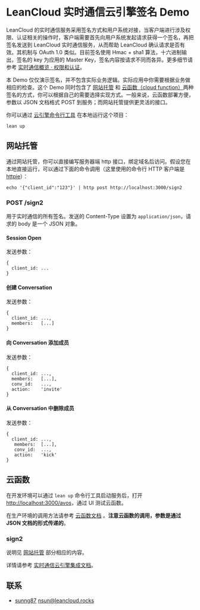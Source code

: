 # LeanCloud 实时通信云引擎签名 Demo

LeanCloud 的实时通信服务采用签名方式和用户系统对接，当客户端进行涉及权限、认证相关的操作时，客户端需要首先向用户系统发起请求获得一个签名，再把签名发送到 LeanCloud 实时通信服务，从而帮助 LeanCloud 确认请求是否有效。其机制与 OAuth 1.0 类似。目前签名使用 Hmac + sha1 算法，十六进制输出，签名的 key 为应用的 Master Key，签名内容按请求不同而各异。更多细节请参考 [实时通信概览 &middot; 权限和认证](https://leancloud.cn/docs/realtime_v2.html#权限和认证)。

本 Demo 仅仅演示签名，并不包含实际业务逻辑。实际应用中你需要根据业务做相应的检查。这个 Demo 同时包含了 [网站托管](https://leancloud.cn/docs/leanengine_webhosting_guide-node.html) 和 
[云函数（cloud function）](https://leancloud.cn/docs/leanengine_cloudfunction_guide-node.html)两种签名的方式，你可以根据自己的需要选择实现方式。一般来说，云函数部署方便，参数以 JSON 文档格式 POST 到服务；而网站托管提供更灵活的接口。

你可以通过 [云引擎命令行工具](https://leancloud.cn/docs/leanengine_cli.html) 在本地运行这个项目：

```
lean up
```

## 网站托管

通过网站托管，你可以直接编写服务器端 http 接口，绑定域名后访问。假设您在本地直接运行，可以通过下面的命令调用（这里使用的命令行 HTTP 客户端是 [httpie](http://httpie.org)）：

```
echo '{"client_id":"123"}' | http post http://localhost:3000/sign2
```

### POST /sign2

用于实时通信的所有签名。发送的 Content-Type 设置为 `application/json`，请求的 body 是一个 JSON 对象。

#### Session Open

发送参数：

```
{
  client_id: ...
}
```

#### 创建 Conversation

发送参数：

```
{
  client_id: ...,
  members:   [...]
}
```

#### 向 Conversation 添加成员

发送参数：

```
{
  client_id: ...,
  members:   [...],
  conv_id:   ...,
  action:    'invite'
}
```

#### 从 Conversation 中删除成员

发送参数：

```
{
  client_id: ...,
   members:  [...],
   conv_id:  ...,
   action:   'kick'
}
```

## 云函数

在开发环境可以通过 `lean up` 命令行工具启动服务后，打开 
<http://localhost:3000/avos>，通过 UI 测试云函数。

在生产环境的调用方法请参考 
[云函数文档](https://leancloud.cn/docs/leanengine_cloudfunction_guide-node.html#调用云函数)
。**注意云函数的调用，参数是通过 JSON 文档的形式传递的**。

### sign2

说明见 [网站托管](#网站托管) 部分相应的内容。

详情请参考 [实时通信云引擎集成文档](https://leancloud.cn/docs/realtime_v2.html#云引擎_Hook)。

## 联系

* [sunng87](https://github.com/sunng87) nsun@leancloud.rocks
